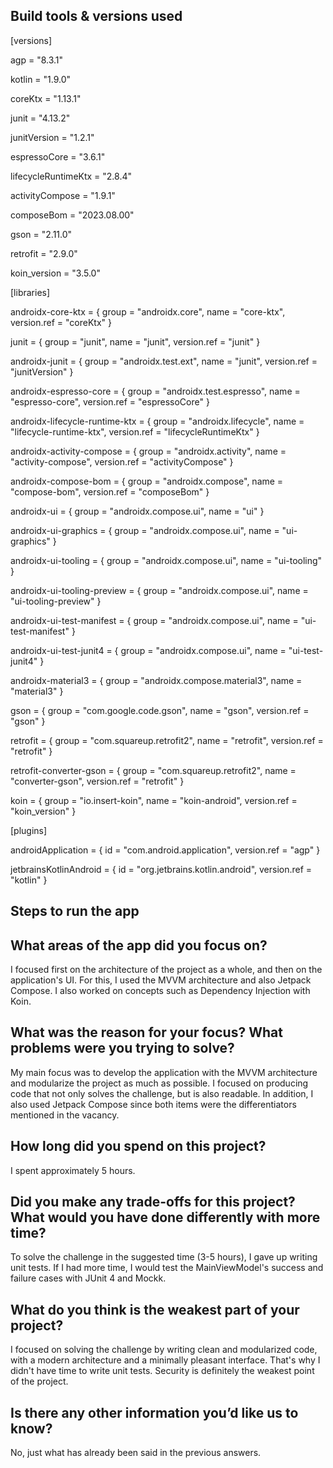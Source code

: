 ## Build tools & versions used

[versions]


agp = "8.3.1"

kotlin = "1.9.0"

coreKtx = "1.13.1"

junit = "4.13.2"

junitVersion = "1.2.1"

espressoCore = "3.6.1"

lifecycleRuntimeKtx = "2.8.4"

activityCompose = "1.9.1"

composeBom = "2023.08.00"

gson = "2.11.0"

retrofit = "2.9.0"

koin_version = "3.5.0"

[libraries]

androidx-core-ktx = { group = "androidx.core", name = "core-ktx", version.ref = "coreKtx" }

junit = { group = "junit", name = "junit", version.ref = "junit" }

androidx-junit = { group = "androidx.test.ext", name = "junit", version.ref = "junitVersion" }

androidx-espresso-core = { group = "androidx.test.espresso", name = "espresso-core", version.ref = "espressoCore" }

androidx-lifecycle-runtime-ktx = { group = "androidx.lifecycle", name = "lifecycle-runtime-ktx", version.ref = "lifecycleRuntimeKtx" }

androidx-activity-compose = { group = "androidx.activity", name = "activity-compose", version.ref = "activityCompose" }

androidx-compose-bom = { group = "androidx.compose", name = "compose-bom", version.ref = "composeBom" }

androidx-ui = { group = "androidx.compose.ui", name = "ui" }

androidx-ui-graphics = { group = "androidx.compose.ui", name = "ui-graphics" }

androidx-ui-tooling = { group = "androidx.compose.ui", name = "ui-tooling" }

androidx-ui-tooling-preview = { group = "androidx.compose.ui", name = "ui-tooling-preview" }

androidx-ui-test-manifest = { group = "androidx.compose.ui", name = "ui-test-manifest" }

androidx-ui-test-junit4 = { group = "androidx.compose.ui", name = "ui-test-junit4" }

androidx-material3 = { group = "androidx.compose.material3", name = "material3" }

gson = { group = "com.google.code.gson", name = "gson", version.ref = "gson" }

retrofit = { group = "com.squareup.retrofit2", name = "retrofit", version.ref = "retrofit" }

retrofit-converter-gson = { group = "com.squareup.retrofit2", name = "converter-gson", version.ref = "retrofit" }

koin = { group = "io.insert-koin", name = "koin-android", version.ref = "koin_version" }


[plugins]

androidApplication = { id = "com.android.application", version.ref = "agp" }

jetbrainsKotlinAndroid = { id = "org.jetbrains.kotlin.android", version.ref = "kotlin" }


## Steps to run the app

## What areas of the app did you focus on?
I focused first on the architecture of the project as a whole, and then on the application's UI. For this, I used the MVVM architecture and also Jetpack Compose. I also worked on concepts such as Dependency Injection with Koin.

## What was the reason for your focus? What problems were you trying to solve?
My main focus was to develop the application with the MVVM architecture and modularize the project as much as possible. I focused on producing code that not only solves the challenge, but is also readable. In addition, I also used Jetpack Compose since both items were the differentiators mentioned in the vacancy.

## How long did you spend on this project?
I spent approximately 5 hours.

## Did you make any trade-offs for this project? What would you have done differently with more time?
To solve the challenge in the suggested time (3-5 hours), I gave up writing unit tests. If I had more time, I would test the MainViewModel's success and failure cases with JUnit 4 and Mockk.

## What do you think is the weakest part of your project?
I focused on solving the challenge by writing clean and modularized code, with a modern architecture and a minimally pleasant interface. That's why I didn't have time to write unit tests. Security is definitely the weakest point of the project.

## Is there any other information you’d like us to know?
No, just what has already been said in the previous answers.
